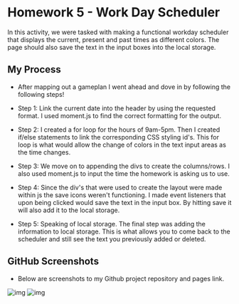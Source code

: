 # Homework 5 - Work Day Scheduler 

In this activity, we were tasked with making a functional workday scheduler that displays the current, present and past times as different colors. The page should also save the text in the input boxes into the local storage. 

## My Process

* After mapping out a gameplan I went ahead and dove in by following the following steps! 

* Step 1: Link the current date into the header by using the requested format. I used moment.js to find the correct formatting for the output. 

* Step 2: I created a for loop for the hours of 9am-5pm. Then I created if/else statements to link the corresponding CSS styling id's. This for loop is what would allow the change of colors in the text input areas as the time changes. 

* Step 3: We move on to appending the divs to create the columns/rows. I also used moment.js to input the time the homework is asking us to use. 

* Step 4: Since the div's that were used to create the layout were made within js the save icons weren't functioning. I made event listeners that upon being clicked would save the text in the input box. By hitting save it will also add it to the local storage. 

* Step 5: Speaking of local storage. The final step was adding the information to local storage. This is what allows you to come back to the scheduler and still see the text you previously added or deleted. 

## GitHub Screenshots 

* Below are screenshots to my Github project repository and pages link. 

![img](./HW5-Repo.png)
![img](./HW5-Pages.png)

